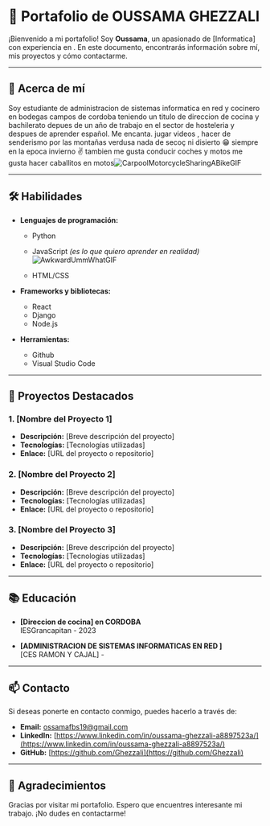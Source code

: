 # 🌟 Portafolio de **OUSSAMA GHEZZALI**

¡Bienvenido a mi portafolio! Soy **Oussama**, un apasionado de [Informatica] con experiencia en . En este documento, encontrarás información sobre mí, mis proyectos y cómo contactarme.

---

## 👤 Acerca de mí

Soy estudiante de administracion de sistemas informatica en red  y cocinero en bodegas campos de cordoba 
teniendo  un titulo de direccion de cocina y bachilerato  depues de un año de trabajo en el sector de hosteleria y despues de aprender español. Me encanta.
jugar videos , hacer de senderismo por las montañas verdusa nada de secoç ni disierto 😁 siempre en la epoca invierno ✌️ tambien me gusta conducir coches y motos me gusta hacer caballitos en motos![CarpoolMotorcycleSharingABikeGIF](https://github.com/user-attachments/assets/98c7d178-6ec2-45bf-b435-a2d0e5ae1e9a)


---

## 🛠 Habilidades

- **Lenguajes de programación:**
  - Python
  - JavaScript        _(es lo que quiero aprender en realidad)_  ![AwkwardUmmWhatGIF](https://github.com/user-attachments/assets/c7da48e4-cefd-412e-83d2-c7cf66217794)

  - HTML/CSS

- **Frameworks y bibliotecas:**
  - React
  - Django
  - Node.js

- **Herramientas:**
  - Github
  - Visual Studio Code

---

## 💼 Proyectos Destacados

### 1. [Nombre del Proyecto 1]
- **Descripción:** [Breve descripción del proyecto]
- **Tecnologías:** [Tecnologías utilizadas]
- **Enlace:** [URL del proyecto o repositorio]

### 2. [Nombre del Proyecto 2]
- **Descripción:** [Breve descripción del proyecto]
- **Tecnologías:** [Tecnologías utilizadas]
- **Enlace:** [URL del proyecto o repositorio]

### 3. [Nombre del Proyecto 3]
- **Descripción:** [Breve descripción del proyecto]
- **Tecnologías:** [Tecnologías utilizadas]
- **Enlace:** [URL del proyecto o repositorio]

---

## 📚 Educación

- **[Direccion de cocina] en CORDOBA**  
  IESGrancapitan - 2023

- **[ADMINISTRACION DE SISTEMAS INFORMATICAS EN RED ]**  
  [CES RAMON Y CAJAL] - 

---

## 📫 Contacto

Si deseas ponerte en contacto conmigo, puedes hacerlo a través de:

- **Email:** [ossamafbs19@gmail.com ](ossamafbs19@gmail.com)
- **LinkedIn:** [https://www.linkedin.com/in/oussama-ghezzali-a8897523a/](https://www.linkedin.com/in/oussama-ghezzali-a8897523a/)
- **GitHub:** [https://github.com/Ghezzali](https://github.com/Ghezzali)

---

## 🎉 Agradecimientos

Gracias por visitar mi portafolio. Espero que encuentres interesante mi trabajo. ¡No dudes en contactarme!

